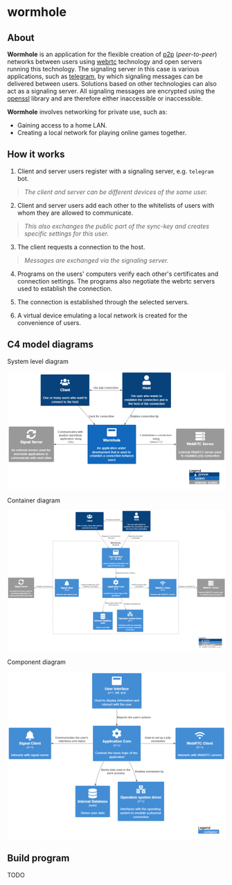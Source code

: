 # wormhole

## About 

**Wormhole** is an application for the flexible creation of [p2p](https://en.wikipedia.org/wiki/Peer-to-peer) (*peer-to-peer*) networks between users using [webrtc](https://webrtc.org/?hl=en) technology and open servers running this technology. The signaling server in this case is various applications, such as [telegram](https://telegram.org/), by which signaling messages can be delivered between users. Solutions based on other technologies can also act as a signaling server. All signaling messages are encrypted using the [openssl](https://www.openssl.org/) library and are therefore either inaccessible or inaccessible.

**Wormhole** involves networking for private use, such as:
* Gaining access to a home LAN.
* Creating a local network for playing online games together.

## How it works

1. Client and server users register with a signaling server, e.g. `telegram` bot.

> *The client and server can be different devices of the same user.*

2. Client and server users add each other to the whitelists of users with whom they are allowed to communicate.

> *This also exchanges the public part of the sync-key and creates specific settings for this user.*

3. The client requests a connection to the host.

> *Messages are exchanged via the signaling server.*

4. Programs on the users' computers verify each other's certificates and connection settings. The programs also negotiate the webrtc servers used to establish the connection.

5. The connection is established through the selected servers.

6. A virtual device emulating a local network is created for the convenience of users.

## C4 model diagrams

System level diagram

![System context diagram](/doc/system_context_diagram.png "System level diagram")

Container diagram

![Container diagram](/doc/container_diagram.png "Component diagram")

Component diagram

![System context diagram](/doc/component_diagram.png "Component diagram")

## Build program

TODO
